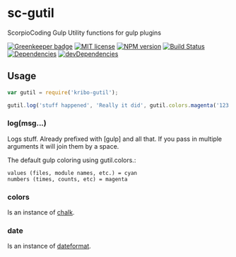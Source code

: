 # sc-gutil



ScorpioCoding Gulp Utility functions for gulp plugins

[![Greenkeeper badge][greenkeeper-image]][greenkeeper-url] [![MIT license][MIT-image]][MIT-url] [![NPM version][npm-image]][npm-url] [![Build Status][travis-image]][travis-url] [![Dependencies][dep-image]][dep-url] [![devDependencies][devdep-image]][devdep-url]

## Usage

```javascript
var gutil = require('kribo-gutil');

gutil.log('stuff happened', 'Really it did', gutil.colors.magenta('123'));

```

### log(msg...)

Logs stuff. Already prefixed with [gulp] and all that. If you pass in multiple arguments it will join them by a space.

The default gulp coloring using gutil.colors.<color>:
```
values (files, module names, etc.) = cyan
numbers (times, counts, etc) = magenta
```

### colors

Is an instance of [chalk](https://github.com/sindresorhus/chalk).

### date

Is an instance of [dateformat](https://github.com/felixge/node-dateformat).



[npm-url]: https://www.npmjs.com/package/sc-gutil
[npm-image]: https://img.shields.io/npm/v/sc-gutil.svg?style=flat

[travis-url]: https://travis-ci.org/ScorpioCoding/sc-gutil
[travis-image]: https://travis-ci.org/ScorpioCoding/sc-gutil.svg?branch=master

[dep-url]: https://david-dm.org/ScorpioCoding/sc-gutil
[dep-image]: http://img.shields.io/david/ScorpioCoding/sc-gutil.svg?style=flat
[devdep-url]: https://david-dm.org/ScorpioCoding/sc-gutil?type=dev
[devdep-image]: https://david-dm.org/ScorpioCoding/sc-gutil/dev-status.svg?style=flat

[MIT-url]: http://opensource.org/licenses/MIT
[MIT-image]: http://img.shields.io/badge/license-MIT-brightgreen.svg

[greenkeeper-url]: https://greenkeeper.io/
[greenkeeper-image]: https://badges.greenkeeper.io/ScorpioCoding/sc-gutil.svg








